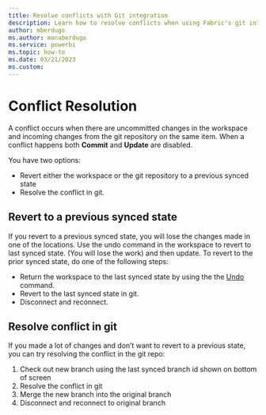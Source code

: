 ```yaml
---
title: Resolve conflicts with Git integration
description: Learn how to resolve conflicts when using Fabric's git integration tools.
author: mberdugo
ms.author: monaberdugo
ms.service: powerbi
ms.topic: how-to
ms.date: 03/21/2023
ms.custom: 
---
```


# Conflict Resolution

A conflict occurs when there are uncommitted changes in the workspace and incoming changes from the git repository on the same item. When a conflict happens both **Commit** and **Update** are disabled.

You have two options:

- Revert either the workspace or the git repository to a previous synced state
- Resolve the conflict in git.

## Revert to a previous synced state

If you revert to a previous synced state, you will lose the changes made in one of the locations. Use the undo command in the workspace to revert to last synced state. (You will lose the work) and then update.
To revert to the prior synced state, do one of the following steps:

- Return the workspace to the last synced state by using the the [Undo](./git-get-started.md#undo-saved-change) command.
- Revert to the last synced state in git.
- Disconnect and reconnect.

## Resolve conflict in git

If you made a lot of changes and don’t want to revert to a previous state, you can try resolving the conflict in the git repo:

1. Check out new branch using the last synced branch id shown on bottom of screen
1. Resolve the conflict in git
1. Merge the new branch into the original branch
1. Disconnect and reconnect to original branch
